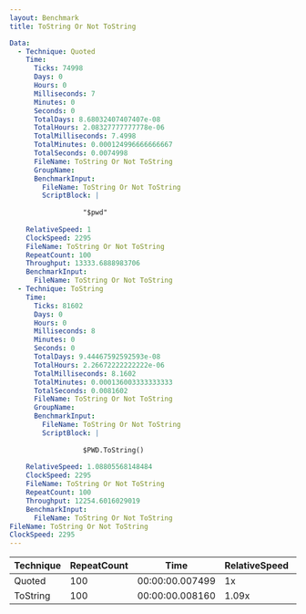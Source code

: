 ```yaml
---
layout: Benchmark
title: ToString Or Not ToString

Data: 
  - Technique: Quoted
    Time: 
      Ticks: 74998
      Days: 0
      Hours: 0
      Milliseconds: 7
      Minutes: 0
      Seconds: 0
      TotalDays: 8.68032407407407e-08
      TotalHours: 2.08327777777778e-06
      TotalMilliseconds: 7.4998
      TotalMinutes: 0.000124996666666667
      TotalSeconds: 0.0074998
      FileName: ToString Or Not ToString
      GroupName: 
      BenchmarkInput: 
        FileName: ToString Or Not ToString
        ScriptBlock: |
          
                  "$pwd"
              
    RelativeSpeed: 1
    ClockSpeed: 2295
    FileName: ToString Or Not ToString
    RepeatCount: 100
    Throughput: 13333.6888983706
    BenchmarkInput: 
      FileName: ToString Or Not ToString
  - Technique: ToString
    Time: 
      Ticks: 81602
      Days: 0
      Hours: 0
      Milliseconds: 8
      Minutes: 0
      Seconds: 0
      TotalDays: 9.44467592592593e-08
      TotalHours: 2.26672222222222e-06
      TotalMilliseconds: 8.1602
      TotalMinutes: 0.000136003333333333
      TotalSeconds: 0.0081602
      FileName: ToString Or Not ToString
      GroupName: 
      BenchmarkInput: 
        FileName: ToString Or Not ToString
        ScriptBlock: |
          
                  $PWD.ToString()
              
    RelativeSpeed: 1.08805568148484
    ClockSpeed: 2295
    FileName: ToString Or Not ToString
    RepeatCount: 100
    Throughput: 12254.6016029019
    BenchmarkInput: 
      FileName: ToString Or Not ToString
FileName: ToString Or Not ToString
ClockSpeed: 2295
---
```





|Technique|RepeatCount|Time           |RelativeSpeed|Throughput|
|---------|-----------|---------------|-------------|----------|
|Quoted   |100        |00:00:00.007499|1x           |13333.69/s|
|ToString |100        |00:00:00.008160|1.09x        |12254.6/s |
